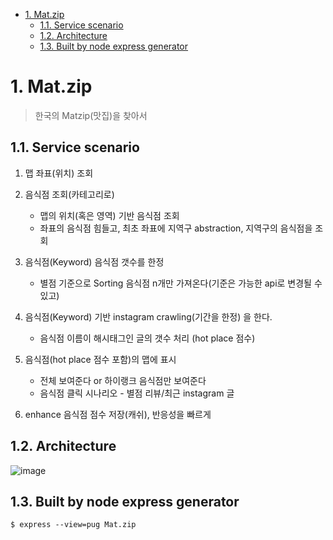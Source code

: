 <!-- TOC -->

- [1. Mat.zip](#1-matzip)
  - [1.1. Service scenario](#11-service-scenario)
  - [1.2. Architecture](#12-architecture)
  - [1.3. Built by node express generator](#13-built-by-node-express-generator)

<!-- /TOC -->
# 1. Mat.zip

> 한국의 Matzip(맛집)을 찾아서

## 1.1. Service scenario

1. 맵 좌표(위치) 조회

2. 음식점 조회(카테고리로)

   - 맵의 위치(혹은 영역) 기반 음식점 조회
   - 좌표의 음식점 힘들고, 최초 좌표에 지역구 abstraction, 지역구의 음식점을 조회

3. 음식점(Keyword) 음식점 갯수를 한정

   - 별점 기준으로 Sorting 음식점 n개만 가져온다(기준은 가능한 api로 변경될 수 있고)

4. 음식점(Keyword) 기반 instagram crawling(기간을 한정) 을 한다.

   - 음식점 이름이 해시태그인 글의 갯수 처리 (hot place 점수)

5. 음식점(hot place 점수 포함)의  맵에 표시

   - 전체 보여준다 or 하이랭크 음식점만 보여준다
   - 음식점 클릭 시나리오 - 별점 리뷰/최근 instagram 글

6. enhance 음식점 점수 저장(캐쉬), 반응성을 빠르게

## 1.2. Architecture
![image](https://user-images.githubusercontent.com/29352783/113153835-6dbd9480-9272-11eb-9e55-afbf72d7728a.png)

## 1.3. Built by node express generator
```
$ express --view=pug Mat.zip
```
